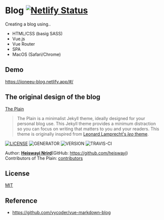 # Blog [![Netlify Status](https://api.netlify.com/api/v1/badges/5e8436d3-0e65-4b6d-89e8-6c5b66b5d195/deploy-status)](https://app.netlify.com/sites/jioneeu-blog/deploys)

Creating a blog using..
- HTML/CSS (basig SASS)
- Vue.js
- Vue Router
- SPA
- MacOS (Safari/Chrome)

## Demo
<a href="https://jioneeu-blog.netlify.app/#/" target="_blank">https://jioneeu-blog.netlify.app/#/</a>

## The original design of the blog

[The Plain](https://github.com/heiswayi/the-plain)

> The Plain is a minimalist Jekyll theme, ideally designed for your personal blog use. This Jekyll theme provides a minimum distraction so you can focus on writing that matters to you and your readers. This theme is originally inspired from [Leonard Lamprecht's _leo_ theme](https://github.com/leo/leo.github.io).

[![LICENSE](https://img.shields.io/badge/license-MIT-blue.svg)](LICENSE) ![GENERATOR](https://img.shields.io/badge/made_with-jekyll-blue.svg) ![VERSION](https://img.shields.io/badge/current_version-4.0-green.svg) ![TRAVIS-CI](https://travis-ci.org/heiswayi/the-plain.svg?branch=master)

Author: [**Heiswayi Nrird**](https://heiswayi.nrird.com)(GitHub: https://github.com/heiswayi) <br/>
Contributors of The Plain: [contributors](https://github.com/heiswayi/the-plain/graphs/contributors) <br/>

## License

[MIT](./LICENSE)


## Reference
- https://github.com/vycoder/vue-markdown-blog
